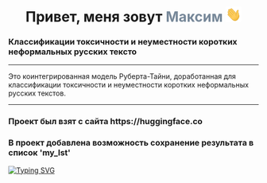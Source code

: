 ﻿<h1 align="center"> Привет, меня зовут <span style="color:#778899"> Максим </span> 
<img src="https://github.com/VoroninMaxim/project_toxic_text_2/blob/main/Hi.gif" height="30"/></h1>

<h3 align="left">Классификации токсичности и неуместности коротких неформальных русских тексто</h3>

<hr>
<p>Это коинтегрированная модель Руберта-Тайни, доработанная для классификации токсичности 
и неуместности коротких неформальных русских текстов.</p>
<hr> 

<h3 align="left">Проект был взят с сайта https://huggingface.co</h3>
<h3 align="left">В проект добавлена возможность сохранение результата в список 'my_lst'</h3>


<a href="https://git.io/typing-svg"><img src="https://readme-typing-svg.demolab.com?font=Fira+Code&pause=1000&color=0D1576&random=false&width=435&lines=Web-%D0%BF%D1%80%D0%B8%D0%BB%D0%BE%D0%B6%D0%B5%D0%BD%D0%B8%D0%B5+%D1%81+%D0%BF%D0%BE%D0%BC%D0%BE%D1%89%D1%8C%D1%8E+Streamlit" alt="Typing SVG" /></a>